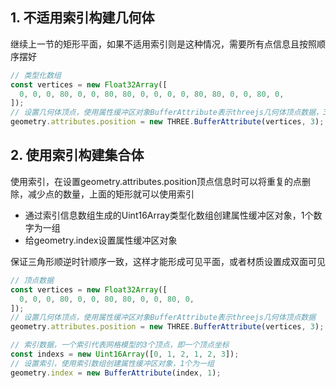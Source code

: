 ## 1. 不适用索引构建几何体

继续上一节的矩形平面，如果不适用索引则是这种情况，需要所有点信息且按照顺序摆好

```js
// 类型化数组
const vertices = new Float32Array([
  0, 0, 0, 80, 0, 0, 80, 80, 0, 0, 0, 0, 80, 80, 0, 0, 80, 0,
]);
// 设置几何体顶点，使用属性缓冲区对象BufferAttribute表示threejs几何体顶点数据，3个为一组
geometry.attributes.position = new THREE.BufferAttribute(vertices, 3);
```

## 2. 使用索引构建集合体

使用索引，在设置geometry.attributes.position顶点信息时可以将重复的点删除，减少点的数量，上面的矩形就可以使用索引

- 通过索引信息数组生成的Uint16Array类型化数组创建属性缓冲区对象，1个数字为一组
- 给geometry.index设置属性缓冲区对象

保证三角形顺逆时针顺序一致，这样才能形成可见平面，或者材质设置成双面可见

```js
// 顶点数据
const vertices = new Float32Array([
  0, 0, 0, 80, 0, 0, 80, 80, 0, 0, 80, 0,
]);
// 设置几何体顶点，使用属性缓冲区对象BufferAttribute表示threejs几何体顶点数据
geometry.attributes.position = new THREE.BufferAttribute(vertices, 3);

// 索引数据，一个索引代表网格模型的3个顶点，即一个顶点坐标
const indexs = new Uint16Array([0, 1, 2, 1, 2, 3]);
// 设置索引，使用索引数组创建属性缓冲区对象，1个为一组
geometry.index = new BufferAttribute(index, 1);
```



